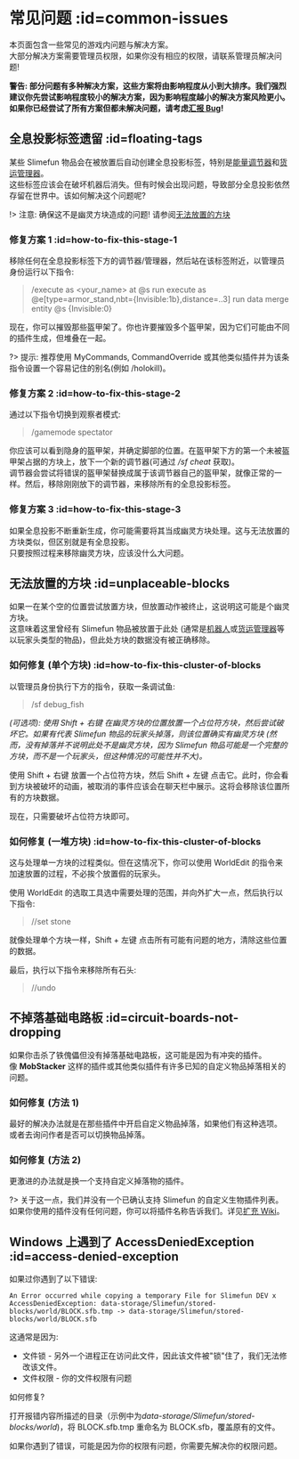 # 常见问题 :id=common-issues

本页面包含一些常见的游戏内问题与解决方案。  
大部分解决方案需要管理员权限，如果你没有相应的权限，请联系管理员解决问题!

**警告: 部分问题有多种解决方案，这些方案将由影响程度从小到大排序。我们强烈建议你先尝试影响程度较小的解决方案，因为影响程度越小的解决方案风险更小。如果你已经尝试了所有方案但都未解决问题，请考虑[汇报 Bug](/How-to-report-bugs)!**

## 全息投影标签遗留 :id=floating-tags

某些 Slimefun 物品会在被放置后自动创建全息投影标签，特别是[能量调节器](/Energy-Regulator)和[货运管理器](/Cargo-Manager)。  
这些标签应该会在破坏机器后消失。但有时候会出现问题，导致部分全息投影依然存留在世界中。该如何解决这个问题呢?

!> 注意: 确保这不是幽灵方块造成的问题! 请参阅[无法放置的方块](#unplaceable-blocks)

### 修复方案 1 :id=how-to-fix-this-stage-1

移除任何在全息投影标签下方的调节器/管理器，然后站在该标签附近，以管理员身份运行以下指令:

> /execute as <your_name> at @s run execute as @e[type=armor_stand,nbt={Invisible:1b},distance=..3] run data merge entity @s {Invisible:0}

现在，你可以摧毁那些盔甲架了。你也许要摧毁多个盔甲架，因为它们可能由不同的插件生成，但堆叠在一起。

?> 提示: 推荐使用 MyCommands, CommandOverride 或其他类似插件并为该条指令设置一个容易记住的别名(例如 /holokill)。

### 修复方案 2 :id=how-to-fix-this-stage-2

通过以下指令切换到观察者模式:

> /gamemode spectator

你应该可以看到隐身的盔甲架，并确定脚部的位置。在盔甲架下方的第一个未被盔甲架占据的方块上，放下一个新的调节器(可通过 */sf cheat* 获取)。  
调节器会尝试将错误的盔甲架替换成属于该调节器自己的盔甲架，就像正常的一样。然后，移除刚刚放下的调节器，来移除所有的全息投影标签。

### 修复方案 3 :id=how-to-fix-this-stage-3

如果全息投影不断重新生成，你可能需要将其当成幽灵方块处理。这与无法放置的方块类似，但区别就是有全息投影。  
只要按照过程来移除幽灵方块，应该没什么大问题。

## 无法放置的方块 :id=unplaceable-blocks

如果一在某个空的位置尝试放置方块，但放置动作被终止，这说明这可能是个幽灵方块。  
这意味着这里曾经有 Slimefun 物品被放置于此处 (通常是[机器人](/Androids)或[货运管理器](/Cargo-Management)等以玩家头类型的物品)，但此处方块的数据没有被正确移除。

### 如何修复 (单个方块) :id=how-to-fix-this-cluster-of-blocks

以管理员身份执行下方的指令，获取一条调试鱼:

> /sf debug_fish

_(可选项): 使用 Shift + 右键 在幽灵方块的位置放置一个占位符方块，然后尝试破坏它。如果有代表 Slimefun 物品的玩家头掉落，则该位置确实有幽灵方块 (然而，没有掉落并不说明此处不是幽灵方块，因为 Slimefun 物品可能是一个完整的方块，而不是一个玩家头，但这种情况的可能性并不大)。_

使用 Shift + 右键 放置一个占位符方块，然后 Shift + 左键 点击它。此时，你会看到方块被破坏的动画，被取消的事件应该会在聊天栏中展示。这将会移除该位置所有的方块数据。

现在，只需要破坏占位符方块即可。

### 如何修复 (一堆方块) :id=how-to-fix-this-cluster-of-blocks

这与处理单一方块的过程类似。但在这情况下，你可以使用 WorldEdit 的指令来加速放置的过程，不必挨个放置假的玩家头。

使用 WorldEdit 的选取工具选中需要处理的范围，并向外扩大一点，然后执行以下指令:

> //set stone

就像处理单个方块一样，Shift + 左键 点击所有可能有问题的地方，清除这些位置的数据。

最后，执行以下指令来移除所有石头:

> //undo

## 不掉落基础电路板 :id=circuit-boards-not-dropping

如果你击杀了铁傀儡但没有掉落基础电路板，这可能是因为有冲突的插件。  
像 **MobStacker** 这样的插件或其他类似插件有许多已知的自定义物品掉落相关的问题。

### 如何修复 (方法 1)

最好的解决办法就是在那些插件中开启自定义物品掉落，如果他们有这种选项。  
或者去询问作者是否可以切换物品掉落。

### 如何修复 (方法 2)

更激进的办法就是换一个支持自定义掉落物的插件。  

?> 关于这一点，我们并没有一个已确认支持 Slimefun 的自定义生物插件列表。如果你使用的插件没有任何问题，你可以将插件名称告诉我们。详见[扩充 Wiki](/Expanding-the-Wiki)。

## Windows 上遇到了 AccessDeniedException :id=access-denied-exception

如果过你遇到了以下错误:

```
An Error occurred while copying a temporary File for Slimefun DEV x
AccessDeniedException: data-storage/Slimefun/stored-blocks/world/BLOCK.sfb.tmp -> data-storage/Slimefun/stored-blocks/world/BLOCK.sfb
```

这通常是因为:

- 文件锁 - 另外一个进程正在访问此文件，因此该文件被"锁"住了，我们无法修改该文件。
- 文件权限 - 你的文件权限有问题

如何修复?

打开报错内容所描述的目录（示例中为*data-storage/Slimefun/stored-blocks/world*)，将 BLOCK.sfb.tmp 重命名为 BLOCK.sfb，覆盖原有的文件。

如果你遇到了错误，可能是因为你的权限有问题，你需要先解决你的权限问题。
